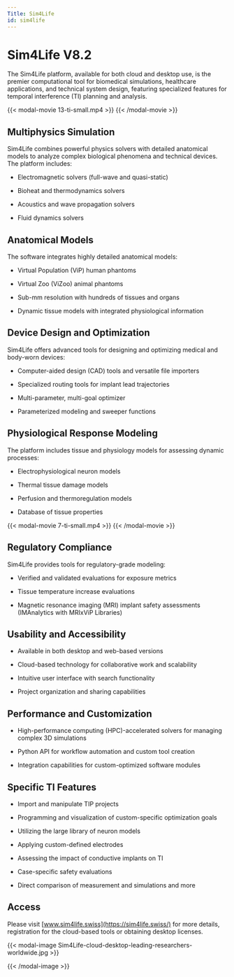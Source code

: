 ```yaml
---
Title: Sim4Life
id: sim4life
---
```

# Sim4Life V8.2

The Sim4Life platform, available for both cloud and desktop use, is the premier computational tool for biomedical simulations, healthcare applications, and technical system design, featuring specialized features for temporal interference (TI) planning and analysis.

{{< modal-movie 13-ti-small.mp4 >}}
{{< /modal-movie >}}

## Multiphysics Simulation

Sim4Life combines powerful physics solvers with detailed anatomical models to analyze complex biological phenomena and technical devices. The platform includes:

* Electromagnetic solvers (full-wave and quasi-static)

* Bioheat and thermodynamics solvers

* Acoustics and wave propagation solvers

* Fluid dynamics solvers

## Anatomical Models

The software integrates highly detailed anatomical models:

* Virtual Population (ViP) human phantoms

* Virtual Zoo (ViZoo) animal phantoms

* Sub-mm resolution with hundreds of tissues and organs

* Dynamic tissue models with integrated physiological information

## Device Design and Optimization

Sim4Life offers advanced tools for designing and optimizing medical and body-worn devices:

* Computer-aided design (CAD) tools and versatile file importers

* Specialized routing tools for implant lead trajectories

* Multi-parameter, multi-goal optimizer

* Parameterized modeling and sweeper functions

## Physiological Response Modeling

The platform includes tissue and physiology models for assessing dynamic processes:

* Electrophysiological neuron models

* Thermal tissue damage models

* Perfusion and thermoregulation models

* Database of tissue properties

{{< modal-movie 7-ti-small.mp4 >}}
{{< /modal-movie >}}

## Regulatory Compliance

Sim4Life provides tools for regulatory-grade modeling:

* Verified and validated evaluations for exposure metrics

* Tissue temperature increase evaluations

* Magnetic resonance imaging (MRI) implant safety assessments (IMAnalytics with MRIxViP Libraries)

## Usability and Accessibility

* Available in both desktop and web-based versions

* Cloud-based technology for collaborative work and scalability

* Intuitive user interface with search functionality

* Project organization and sharing capabilities

## Performance and Customization

* High-performance computing (HPC)-accelerated solvers for managing complex 3D simulations

* Python API for workflow automation and custom tool creation

* Integration capabilities for custom-optimized software modules

## Specific TI Features 

* Import and manipulate TIP projects

* Programming and visualization of custom-specific optimization goals 

* Utilizing the large library of neuron models 

* Applying custom-defined electrodes

* Assessing the impact of conductive implants on TI 

* Case-specific safety evaluations

* Direct comparison of measurement and simulations and more

## Access

Please visit [www.sim4life.swiss](https://sim4life.swiss/) for more details, registration for the cloud-based tools or obtaining desktop licenses. 


{{< modal-image Sim4Life-cloud-desktop-leading-researchers-worldwide.jpg >}}

{{< /modal-image >}}



